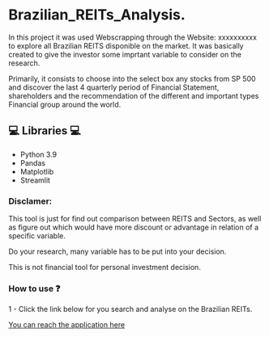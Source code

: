 # Brazilian_REITs_Analysis.

In this project it was used Webscrapping through the Website: xxxxxxxxxx to explore all Brazilian REITS disponible on the market. It was basically created to give the investor some imprtant variable to consider on the research.

Primarily, it consists to choose into the select box any stocks from SP 500 and discover the last 4 quarterly period of Financial Statement, shareholders and the recommendation of the different and important types Financial group around the world.

## 💻 Libraries 💻

* Python 3.9
* Pandas
* Matplotlib
* Streamlit



### Disclamer:

This tool is just for find out comparison between REITS and Sectors, as well as figure out which would have more discount or advantage in relation of a specific variable.

Do your research, many variable has to be put into your decision.

This is not financial tool for personal investment decision.

### How to use ❓

1 - Click the link below for you search and analyse on the Brazilian REITs.

[You can reach the application here](https://williamanalytics-brazilian-reits-anal--dashboard-7rc5ll.streamlitapp.com/)


